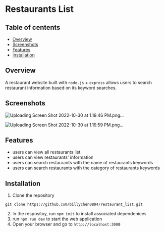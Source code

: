 # Restaurants List

## Table of centents

- [Overview](#overview)
- [Screenshots](#screenshots)
- [Features](#features)
- [Installation](#installation)

## Overview

A restaurant website built with `node.js` + `express` allows users to search restaurant information based on its keyword searches.

## Screenshots
![Uploading Screen Shot 2022-10-30 at 1.19.46 PM.png…]()

![Uploading Screen Shot 2022-10-30 at 1.19.59 PM.png…]()

## Features

- users can view all restaurants list
- users can view restaurants' information
- users can search restaurants with the name of restaurants keywords
- users can search restaurants with the category of restaurants keywords

## Installation

1. Clone the repository

```
git clone https://github.com/billychen0894/restaurant_list.git
```

2. In the respositoy, run `npm init` to install associated dependenices
3. run `npm run dev` to start the web application
4. Open your browser and go to `http://localhost:3000`
